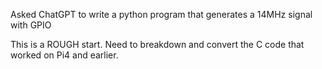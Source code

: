 Asked ChatGPT to write a python program that generates a 14MHz signal with GPIO

This is a ROUGH start.  Need to breakdown and convert the C code that worked on Pi4 and earlier.

